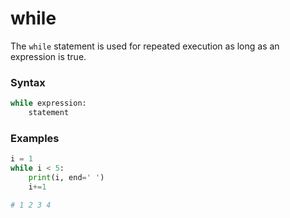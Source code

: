 # while
The `while` statement is used for repeated execution as long as an expression is true.

### Syntax
```python
while expression:
    statement
```

### Examples
```python
i = 1
while i < 5:
    print(i, end=' ')
    i+=1

# 1 2 3 4
```